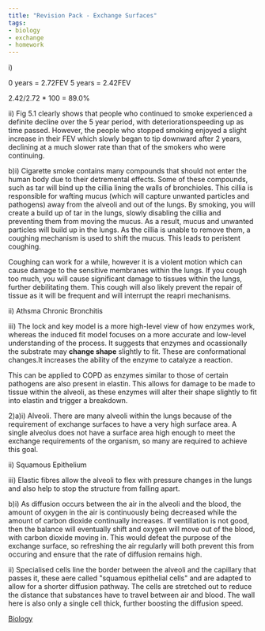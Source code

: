 ```yaml
---
title: "Revision Pack - Exchange Surfaces"
tags:
- biology
- exchange
- homework
---
```


i) 

0 years = 2.72FEV
5 years = 2.42FEV

2.42/2.72 * 100 = 89.0%

ii) Fig 5.1 clearly shows that people who continued to smoke experienced a definite decline over the 5 year period, with deteriorationspeeding up as time passed. However, the people who stopped smoking enjoyed a slight increase in their FEV which slowly began to tip downward after 2 years, declining at a much slower rate than that of the smokers who were continuing.

b)i) Cigarette smoke contains many compounds that should not enter the human body due to their detremental effects. Some of these compounds, such as tar will bind up the cillia lining the walls of bronchioles. This cillia is responsible for wafting mucus (which will capture unwanted particles and pathogens) away from the alveoli and out of the lungs. By smoking, you will create a build up of tar in the lungs, slowly disabling the cillia and preventing them from moving the mucus. As a result, mucus and unwanted particles will build up in the lungs. As the cillia is unable to remove them, a coughing mechanism is used to shift the mucus. This leads to peristent coughing. 

Coughing can work for a while, however it is a violent motion which can cause damage to the sensitive membranes within the lungs. If you cough too much, you will cause significant damage to tissues within the lungs, further debilitating them. This cough will also likely prevent the repair of tissue as it will be frequent and will interrupt the reapri mechanisms.

ii) Athsma
Chronic Bronchitis

iii) The lock and key model is a more high-level view of how enzymes work, whereas the induced fit model focuses on a more accurate and low-level understanding of the process. It suggests that enzymes and ocassionally the substrate may **change shape** slightly to fit. These are conformational changes.It increases the ability of the enzyme to catalyze a reaction.

This can be applied to COPD as enzymes similar to those of certain pathogens are also present in elastin. This allows for damage to be made to tissue within the alveoli, as these enzymes will alter their shape slightly to fit into elastin and trigger a breakdown. 

2)a)i) Alveoli. There are many alveoli within the lungs because of the requirement of exchange surfaces to have a very high surface area. A single alveolus does not have a surface area high enough to meet the exchange requirements of the organism, so many are required to achieve this goal.

ii) Squamous Epithelium


iii) Elastic fibres allow the alveoli to flex with pressure changes in the lungs and also help to stop the structure from falling apart. 

b)i) As diffusion occurs between the air in the alveoli and the blood, the amount of oxygen in the air is continuously being decreased while the amount of carbon dioxide continually increases. If ventillation is not good, then the balance will eventually shift and oxygen will move out of the blood, with carbon dioxide moving in. This would defeat the purpose of the exchange surface, so refreshing the air regularly will both prevent this from occuring and ensure that the rate of diffusion remains high.

ii) Specialised cells line the border between the alveoli and the capillary that passes it, these aere called "squamous epithelial cells" and are adapted to allow for a shorter diffusion pathway. The cells are stretched out to reduce the distance that substances have to travel between air and blood. The wall here is also only a single cell thick, further boosting the diffusion speed.

[Biology](/Biology)